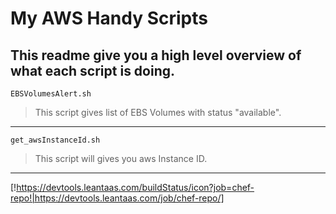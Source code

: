 # My AWS Handy Scripts

This readme give you a high level overview of what each script is doing.
---
`EBSVolumesAlert.sh`
>This script gives list of EBS Volumes with status "available".
---      
`get_awsInstanceId.sh`
>This script will gives you aws Instance ID.
--- 


[!https://devtools.leantaas.com/buildStatus/icon?job=chef-repo!|https://devtools.leantaas.com/job/chef-repo/]
